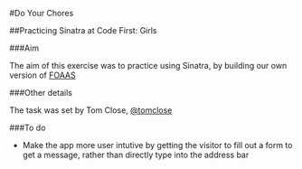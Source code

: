 #Do Your Chores

##Practicing Sinatra at Code First: Girls


###Aim

The aim of this exercise was to practice using Sinatra, by building our own version of [FOAAS](http://foaas.com/)

###Other details

The task was set by Tom Close, [@tomclose](http://www.github.com/tomclose)

###To do
 * Make the app more user intutive by getting the visitor to fill out a form to get a message, rather than directly type into the address bar
